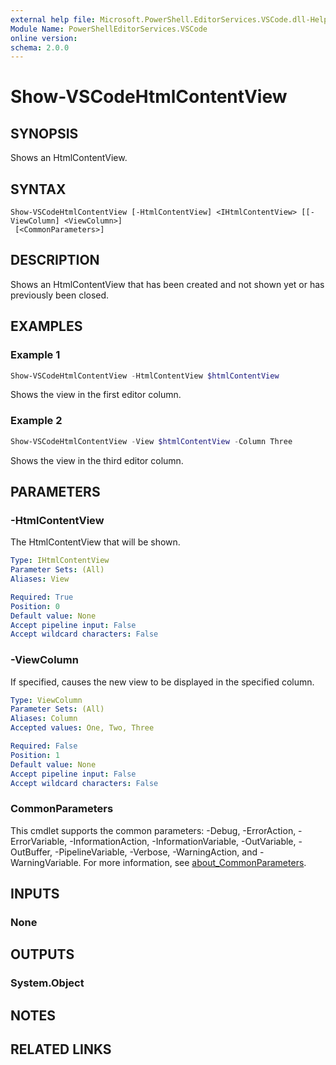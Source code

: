 ```yaml
---
external help file: Microsoft.PowerShell.EditorServices.VSCode.dll-Help.xml
Module Name: PowerShellEditorServices.VSCode
online version:
schema: 2.0.0
---
```


# Show-VSCodeHtmlContentView

## SYNOPSIS

Shows an HtmlContentView.

## SYNTAX

```
Show-VSCodeHtmlContentView [-HtmlContentView] <IHtmlContentView> [[-ViewColumn] <ViewColumn>]
 [<CommonParameters>]
```

## DESCRIPTION

Shows an HtmlContentView that has been created and not shown yet or has previously been closed.

## EXAMPLES

### Example 1

```powershell
Show-VSCodeHtmlContentView -HtmlContentView $htmlContentView
```

Shows the view in the first editor column.

### Example 2

```powershell
Show-VSCodeHtmlContentView -View $htmlContentView -Column Three
```

Shows the view in the third editor column.

## PARAMETERS

### -HtmlContentView

The HtmlContentView that will be shown.

```yaml
Type: IHtmlContentView
Parameter Sets: (All)
Aliases: View

Required: True
Position: 0
Default value: None
Accept pipeline input: False
Accept wildcard characters: False
```

### -ViewColumn

If specified, causes the new view to be displayed in the specified column.

```yaml
Type: ViewColumn
Parameter Sets: (All)
Aliases: Column
Accepted values: One, Two, Three

Required: False
Position: 1
Default value: None
Accept pipeline input: False
Accept wildcard characters: False
```

### CommonParameters

This cmdlet supports the common parameters: -Debug, -ErrorAction, -ErrorVariable, -InformationAction, -InformationVariable, -OutVariable, -OutBuffer, -PipelineVariable, -Verbose, -WarningAction, and -WarningVariable. For more information, see [about_CommonParameters](http://go.microsoft.com/fwlink/?LinkID=113216).

## INPUTS

### None

## OUTPUTS

### System.Object

## NOTES

## RELATED LINKS
